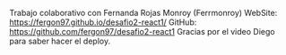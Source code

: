 Trabajo colaborativo con Fernanda Rojas Monroy (Ferrmonroy) 
WebSite: https://fergon97.github.io/desafio2-react1/
GitHub: https://github.com/fergon97/desafio2-react1
Gracias por el video Diego para saber hacer el deploy.
